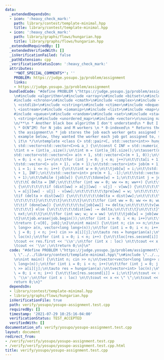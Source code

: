 ```yaml
---
data:
  _extendedDependsOn:
  - icon: ':heavy_check_mark:'
    path: library/contest/template-minimal.hpp
    title: library/contest/template-minimal.hpp
  - icon: ':heavy_check_mark:'
    path: library/graphs/flows/hungarian.hpp
    title: library/graphs/flows/hungarian.hpp
  _extendedRequiredBy: []
  _extendedVerifiedWith: []
  _isVerificationFailed: false
  _pathExtension: cpp
  _verificationStatusIcon: ':heavy_check_mark:'
  attributes:
    '*NOT_SPECIAL_COMMENTS*': ''
    PROBLEM: https://judge.yosupo.jp/problem/assignment
    links:
    - https://judge.yosupo.jp/problem/assignment
  bundledCode: "#define PROBLEM \"https://judge.yosupo.jp/problem/assignment\"\n\n\
    \n#include <algorithm>\n#include <array>\n#include <bitset>\n#include <cassert>\n\
    #include <chrono>\n#include <cmath>\n#include <complex>\n#include <cstdio>\n#include\
    \ <cstdlib>\n#include <cstring>\n#include <ctime>\n#include <deque>\n#include\
    \ <iostream>\n#include <iomanip>\n#include <list>\n#include <map>\n#include <numeric>\n\
    #include <queue>\n#include <random>\n#include <set>\n#include <stack>\n#include\
    \ <string>\n#include <unordered_map>\n#include <vector>\n\nusing namespace std;\n\
    \n/**\n * Another black box algorithm I don't understand\n * But I can use \n\
    \ * O(N^2M) for N jobs and M workers \n * 0-indexed\n * Returns the cost, and\
    \ the assignment\n * job stores the job each worker gets assigned to\n * In the\
    \ example below, they wanted the worker each job got assigned to, so I inverted\
    \ it\n */\n\ntemplate <class C> std::pair<C, std::vector<int>> hungarian(const\
    \ std::vector<std::vector<C>>& a_) {\n\tconst C INF = std::numeric_limits<C>::max();\n\
    \tint n = (int)a_.size();\n\tint m = (int)a_[0].size();\n\tassert(n <= m);\n\t\
    std::vector<std::vector<C>> a(n + 1, std::vector<C>(m + 1, 0));\n\tfor (int i\
    \ = 0; i < n; i++)\n\t\tfor (int j = 0; j < m; j++)\n\t\t\ta[i + 1][j + 1] = a_[i][j];\n\
    \tstd::vector<C> u(n + 1), v(m + 1);\n\tstd::vector<int> job(m + 1);\n\tfor (int\
    \ i = 1; i <= n; i++) {\n\t\tint w = 0;\n\t\tjob[w] = i;\n\t\tstd::vector<C> dist(m\
    \ + 1, INF);\n\t\tstd::vector<int> pre(m + 1, -1);\n\t\tstd::vector<bool> done(m\
    \ + 1);\n\t\twhile (job[w]) {\n\t\t\tdone[w] = 1;\n\t\t\tint j = job[w], nxt;\n\
    \t\t\tC delta = INF;\n\t\t\tfor (int ww = 0; ww <= m; ww++) {\n\t\t\t\tif (!done[ww])\
    \ {\n\t\t\t\t\tif (dist[ww] > a[j][ww] - u[j] - v[ww]) {\n\t\t\t\t\t\tdist[ww]\
    \ = a[j][ww] - u[j] - v[ww];\n\t\t\t\t\t\tpre[ww] = w; \n\t\t\t\t\t}\n\t\t\t\t\
    \tif (delta > dist[ww]) {\n\t\t\t\t\t\tdelta = dist[ww];\n\t\t\t\t\t\tnxt = ww;\n\
    \t\t\t\t\t}\n\t\t\t\t}\n\t\t\t}\n\t\t\tfor (int ww = 0; ww <= m; ww++) {\n\t\t\
    \t\tif (done[ww]) {\n\t\t\t\t\tu[job[ww]] += delta;\n\t\t\t\t\tv[ww] -= delta;\n\
    \t\t\t\t} else {\n\t\t\t\t\tdist[ww] -= delta;\n\t\t\t\t}\n\t\t\t}\n\t\t\tw =\
    \ nxt;\n\t\t}\n\t\tfor (int ww; w; w = ww) \n\t\t\tjob[w] = job[ww = pre[w]];\n\
    \t}\n\tjob.erase(job.begin());\n\tfor (int i = 0; i < m; i++)\n\t\tjob[i]--;\n\
    \treturn {-v[0], job};\n}\n\nint main() {\n\tint n; cin >> n;\n\tvector<vector<long\
    \ long>> a(n, vector<long long>(n));\n\tfor (int i = 0; i < n; i++)\n\t\tfor (int\
    \ j = 0; j < n; j++) cin >> a[i][j];\n\tauto res = hungarian(a);\n\tvector<int>\
    \ loc(n);\n\tfor (int i = 0; i < n; i++) {\n\t\tloc[res.second[i]] = i;\n\t}\n\
    \tcout << res.first << '\\n';\n\tfor (int x : loc) \n\t\tcout << x << \" \";\n\
    \tcout << '\\n';\n\treturn 0;\n}\n"
  code: "#define PROBLEM \"https://judge.yosupo.jp/problem/assignment\"\n\n#include\
    \ \"../../library/contest/template-minimal.hpp\"\n#include \"../../library/graphs/flows/hungarian.hpp\"\
    \n\nint main() {\n\tint n; cin >> n;\n\tvector<vector<long long>> a(n, vector<long\
    \ long>(n));\n\tfor (int i = 0; i < n; i++)\n\t\tfor (int j = 0; j < n; j++) cin\
    \ >> a[i][j];\n\tauto res = hungarian(a);\n\tvector<int> loc(n);\n\tfor (int i\
    \ = 0; i < n; i++) {\n\t\tloc[res.second[i]] = i;\n\t}\n\tcout << res.first <<\
    \ '\\n';\n\tfor (int x : loc) \n\t\tcout << x << \" \";\n\tcout << '\\n';\n\t\
    return 0;\n}"
  dependsOn:
  - library/contest/template-minimal.hpp
  - library/graphs/flows/hungarian.hpp
  isVerificationFile: true
  path: verify/yosupo/yosupo-assignment.test.cpp
  requiredBy: []
  timestamp: '2021-07-29 10:25:16-04:00'
  verificationStatus: TEST_ACCEPTED
  verifiedWith: []
documentation_of: verify/yosupo/yosupo-assignment.test.cpp
layout: document
redirect_from:
- /verify/verify/yosupo/yosupo-assignment.test.cpp
- /verify/verify/yosupo/yosupo-assignment.test.cpp.html
title: verify/yosupo/yosupo-assignment.test.cpp
---
```

